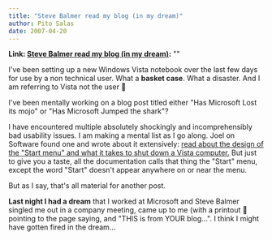 ```yaml
---
title: "Steve Balmer read my blog (in my dream)"
author: Pito Salas
date: 2007-04-20
---
```


**Link: [Steve Balmer read my blog (in my dream)](None):** ""

I've been setting up a new Windows Vista notebook over the last few days for
use by a non technical user. What a **basket case**. What a disaster. And I am
referring to Vista not the user 🙂

I've been mentally working on a blog post titled either "Has Microsoft Lost
its mojo" or "Has Microsoft Jumped the shark"?

I have encountered multiple absolutely shockingly and incomprehensibly bad
usability issues. I am making a mental list as I go along. Joel on Software
found one and wrote about it extensively: [read about the design of the "Start
menu" and what it takes to shut down a Vista
computer.](<http://www.joelonsoftware.com/items/2006/11/21.html>) But just to
give you a taste, all the documentation calls that thing the "Start" menu,
except the word "Start" doesn't appear anywhere on or near the menu.

But as I say, that's all material for another post.

**Last night I had a dream** that I worked at Microsoft and Steve Balmer
singled me out in a company meeting, came up to me (with a printout 🙂 pointing
to the page saying, and "THIS is from YOUR blog…". I think I might have gotten
fired in the dream…


